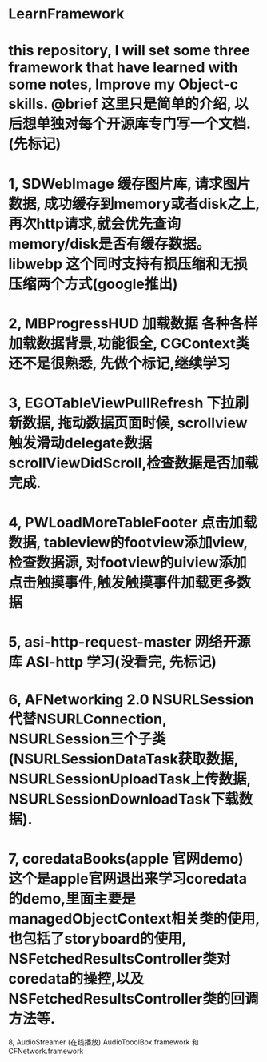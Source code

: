 LearnFramework
==============

this repository, I will set some three framework that have learned with some notes, Improve my Object-c skills. 
 @brief  这里只是简单的介绍, 以后想单独对每个开源库专门写一个文档. (先标记)
==============
1, SDWebImage 缓存图片库,
请求图片数据, 成功缓存到memory或者disk之上,再次http请求,就会优先查询memory/disk是否有缓存数据。 
libwebp 这个同时支持有损压缩和无损压缩两个方式(google推出)
=============
2, MBProgressHUD 加载数据
各种各样加载数据背景,功能很全, CGContext类 还不是很熟悉, 先做个标记,继续学习
=============
3, EGOTableViewPullRefresh
下拉刷新数据, 拖动数据页面时候, scrollview触发滑动delegate数据scrollViewDidScroll,检查数据是否加载完成.
=============
4, PWLoadMoreTableFooter
点击加载数据, tableview的footview添加view, 检查数据源, 对footview的uiview添加点击触摸事件,触发触摸事件加载更多数据
=============
5, asi-http-request-master
网络开源库 ASI-http 学习(没看完, 先标记)
=============
6, AFNetworking 2.0
NSURLSession代替NSURLConnection, NSURLSession三个子类(NSURLSessionDataTask获取数据, NSURLSessionUploadTask上传数据, NSURLSessionDownloadTask下载数据).
=============
7, coredataBooks(apple 官网demo)
这个是apple官网退出来学习coredata的demo,里面主要是managedObjectContext相关类的使用, 也包括了storyboard的使用, NSFetchedResultsController类对coredata的操控,以及NSFetchedResultsController类的回调方法等.
=============
8, AudioStreamer (在线播放)
AudioTooolBox.framework 和 CFNetwork.framework

